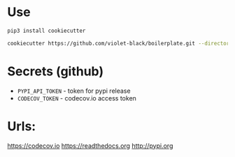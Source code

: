 # Use

```bash
pip3 install cookiecutter

cookiecutter https://github.com/violet-black/boilerplate.git --directory=lib
```

# Secrets (github)

- `PYPI_API_TOKEN` - token for pypi release
- `CODECOV_TOKEN` - codecov.io access token

# Urls:

https://codecov.io
https://readthedocs.org
http://pypi.org 
